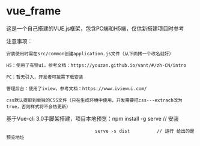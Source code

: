 ﻿# vue_frame
这是一个自己搭建的VUE.js框架，包含PC端和H5端，仅供新搭建项目时参考

注意事项： 
    
    安装使用时需在src/common创建application.js文件（从下面拷一个改名就好）
    
    H5：使用了有赞ui，参考文档：https://youzan.github.io/vant/#/zh-CN/intro
    
    PC：暂无引入，开发者可按需下载安装
    
    管理后台：使用了iview，参考文档：https://www.iviewui.com/

    css默认提取到单独的CSS文件（只在生成环境中使用，开发需要把css---extrach改为true，否则样式将不会热更新）
    
基于Vue-cli 3.0手脚架搭建，项目本地预览：npm install -g serve	// 安装

                                     serve -s dist		    // 运行 给出的是预览地址


